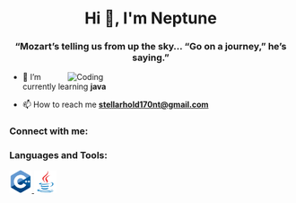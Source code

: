 <h1 align="center">Hi 👋, I'm Neptune</h1>
<h3 align="center">“Mozart’s telling us from up the sky… “Go on a journey,” he’s saying.”</h3>
<img align="right" alt="Coding" width="400" src="https://giffiles.alphacoders.com/116/11664.gif">

- 🌱 I’m currently learning **java**

- 📫 How to reach me **stellarhold170nt@gmail.com**

<h3 align="left">Connect with me:</h3>
<p align="left">
</p>

<h3 align="left">Languages and Tools:</h3>
<p align="left"> <a href="https://www.w3schools.com/cpp/" target="_blank" rel="noreferrer"> <img src="https://raw.githubusercontent.com/devicons/devicon/master/icons/cplusplus/cplusplus-original.svg" alt="cplusplus" width="40" height="40"/> </a> <a href="https://www.java.com" target="_blank" rel="noreferrer"> <img src="https://raw.githubusercontent.com/devicons/devicon/master/icons/java/java-original.svg" alt="java" width="40" height="40"/> </a> </p>
